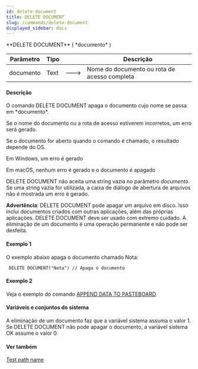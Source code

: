 ```yaml
---
id: delete-document
title: DELETE DOCUMENT
slug: /commands/delete-document
displayed_sidebar: docs
---
```


<!--REF #_command_.DELETE DOCUMENT.Syntax-->**DELETE DOCUMENT** ( *documento* )<!-- END REF-->
<!--REF #_command_.DELETE DOCUMENT.Params-->
| Parâmetro | Tipo |  | Descrição |
| --- | --- | --- | --- |
| documento | Text | &#x1F852; | Nome do documento ou rota de acesso completa |

<!-- END REF-->

#### Descrição 

<!--REF #_command_.DELETE DOCUMENT.Summary-->O comando DELETE DOCUMENT apaga o documento cujo nome se passa em *documento*.<!-- END REF-->  
  
Se o nome do documento ou a rota de acesso estiverem incorretos, um erro será gerado.   
  
Se o documento for aberto quando o comando é chamado, o resultado depende do OS.

Em Windows, um erro é gerado  
  
Em macOS, nenhum erro é gerado e o documento é apagado  
  
DELETE DOCUMENT não aceita uma string vazia no parâmetro *documento*. Se uma string vazia for utilizada, a caixa de diálogo de abertura de arquivos não é mostrada um erro é gerado.  
  
**Advertência**: DELETE DOCUMENT pode apagar um arquivo em disco. Isso inclui documentos criados com outras aplicações, além das próprias aplicações. DELETE DOCUMENT deve ser usado com extremo cuidado. A eliminação de um documento é uma operação permanente e não pode ser desfeita.

#### Exemplo 1 

O exemplo abaixo apaga o documento chamado Nota: 

```4d
 DELETE DOCUMENT("Nota") // Apaga o documento
```

#### Exemplo 2 

Veja o exemplo do comando [APPEND DATA TO PASTEBOARD](append-data-to-pasteboard.md).

#### Variáveis e conjuntos do sistema 

A eliminação de um documento faz que a variável sistema assuma o valor 1\. Se DELETE DOCUMENT não pode apagar o documento, a variável sistema OK assume o valor 0.

#### Ver também 

[Test path name](test-path-name.md)  